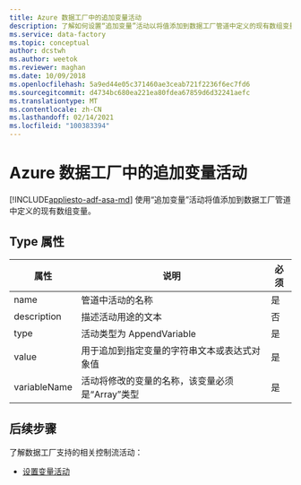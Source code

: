 ```yaml
---
title: Azure 数据工厂中的追加变量活动
description: 了解如何设置“追加变量”活动以将值添加到数据工厂管道中定义的现有数组变量
ms.service: data-factory
ms.topic: conceptual
author: dcstwh
ms.author: weetok
ms.reviewer: maghan
ms.date: 10/09/2018
ms.openlocfilehash: 5a9ed44e05c371460ae3ceab721f2236f6ec7fd6
ms.sourcegitcommit: d4734bc680ea221ea80fdea67859d6d32241aefc
ms.translationtype: MT
ms.contentlocale: zh-CN
ms.lasthandoff: 02/14/2021
ms.locfileid: "100383394"
---
```

# <a name="append-variable-activity-in-azure-data-factory"></a>Azure 数据工厂中的追加变量活动
[!INCLUDE[appliesto-adf-asa-md](includes/appliesto-adf-asa-md.md)]
使用“追加变量”活动将值添加到数据工厂管道中定义的现有数组变量。

## <a name="type-properties"></a>Type 属性

属性 | 说明 | 必须
-------- | ----------- | --------
name | 管道中活动的名称 | 是
description | 描述活动用途的文本 | 否
type | 活动类型为 AppendVariable | 是
value | 用于追加到指定变量的字符串文本或表达式对象值 | 是
variableName | 活动将修改的变量的名称，该变量必须是“Array”类型 | 是

## <a name="next-steps"></a>后续步骤
了解数据工厂支持的相关控制流活动： 

- [设置变量活动](control-flow-set-variable-activity.md)
